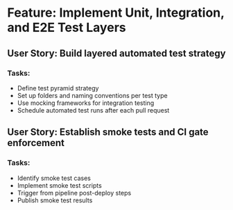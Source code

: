 # Feature: Implement Unit, Integration, and E2E Test Layers

## User Story: Build layered automated test strategy

### Tasks:
- Define test pyramid strategy
- Set up folders and naming conventions per test type
- Use mocking frameworks for integration testing
- Schedule automated test runs after each pull request

## User Story: Establish smoke tests and CI gate enforcement

### Tasks:
- Identify smoke test cases
- Implement smoke test scripts
- Trigger from pipeline post-deploy steps
- Publish smoke test results